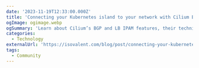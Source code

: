 ```yaml
---
date: '2023-11-19T12:33:00.000Z'
title: 'Connecting your Kubernetes island to your network with Cilium BGP'
ogImage: ogimage.webp
ogSummary: 'Learn about Cilium’s BGP and LB IPAM features, their technical properties and the business value they bring to modern, cloud native infrastructures'
categories:
  - Technology
externalUrl: 'https://isovalent.com/blog/post/connecting-your-kubernetes-island-to-your-network-with-cilium-bgp/'
tags:
  - Community
---
```

